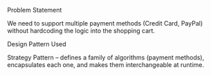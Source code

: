 Problem Statement

We need to support multiple payment methods (Credit Card, PayPal) without hardcoding the logic into the shopping cart.

Design Pattern Used

Strategy Pattern – defines a family of algorithms (payment methods), encapsulates each one, and makes them interchangeable at runtime.